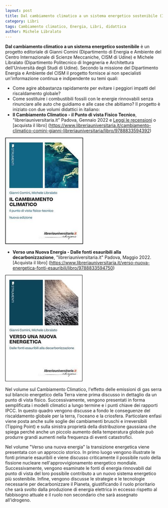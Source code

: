 ```yaml
---
layout: post
title: Dal cambiamento climatico a un sistema energetico sostenibile (IT)
category: Libri
tags: Cambiamento climatico, Energia, Libri, didattica
author: Michele Libralato
---
```

**Dal cambiamento climatico a un sistema energetico sostenibile** è un progetto editoriale di Gianni Comini (Dipartimento di Energia e Ambiente del Centro Internazionale di Scienze Meccaniche, CISM di Udine) e Michele Libralato (Dipartimento Politecnico di Ingegneria e Architettura dell'Università degli Studi di Udine).
Secondo la missione del Dipartimento Energia e Ambiente del CISM il progetto fornisce ai non specialisti un'informazione continua e indipendente su temi quali:
* Come agire abbastanza rapidamente per evitare i peggiori impatti del riscaldamento globale?
* Come sostituire i combustibili fossili con le energie rinnovabili senza rinunciare alle auto che guidiamo e alle case che abitiamo?
Il progetto è iniziato con due volumi didattici in italiano:
* **Il Cambiamento Climatico - il Punto di vista Fisico Tecnico**, "libreriauniversitaria.it" Padova, Gennaio 2022 e
[Leggi le recensioni](https://michele-libralato.github.io/libri/Cambiamento-climatico-il-punto-di-vista-fisico-tecnico/) o [acquista il libro]
(https://www.libreriauniversitaria.it/cambiamento-climatico-comini-gianni-libreriauniversitaria/libro/9788833594392)

![Il cambiamento climatico - Il punto di vista fisico-tecnico. Nuova ediz.](images/cc.jpg)

* **Verso una Nuova Energia -  Dalle fonti esauribili alla decarbonizzazione**, "libreriauniversitaria.it" Padova, Maggio 2022. [Acquista il libro] (https://www.libreriauniversitaria.it/verso-nuova-energetica-fonti-esauribili/libro/9788833594750)

![Verso una nuova energetica. Dalle fonti esauribili alla decarbonizzazione](images/ne.jpg)

Nel volume sul Cambiamento Climatico, l'effetto delle emissioni di gas serra sul bilancio energetico della Terra viene prima discusso in dettaglio da un punto di vista fisico. Successivamente, vengono presentati in forma semplificata i modelli climatici a lungo termine e i punti chiave dei rapporti IPCC. In questo quadro vengono discusse a fondo le conseguenze del riscaldamento globale per la terra, l'oceano e la criosfera. Particolare enfasi viene posta anche sulle soglie dei cambiamenti bruschi e irreversibili (Tipping Point) e sulla sinistra proprietà della distribuzione gaussiana che spiega perché anche un piccolo aumento della temperatura globale può produrre grandi aumenti nella frequenza di eventi catastrofici. 

Nel volume "Verso una nuova energia" la transizione energetica viene presentata con un approccio storico. In primo luogo vengono illustrate le fonti primarie esauribili e viene discusso criticamente il possibile ruolo della fissione nucleare nell'approvvigionamento energetico mondiale. Successivamente, vengono esaminate le fonti di energia rinnovabili dal punto di vista del loro possibile contributo a un nuovo sistema energetico più sostenibile. Infine, vengono discusse le strategie e le tecnologie necessarie per decarbonizzare il Pianeta, giustificando il ruolo prioritario che sarà svolto dalla produzione di energia elettrica in eccesso rispetto al fabbisogno attuale e il ruolo non secondario che sarà assegnato all'idrogeno.

